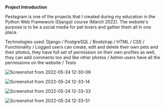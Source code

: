 **Project Introduction**

Pestagram is one of the projects that I created during my education in the Python Web Framework (Django) course (March 2022). The website's purpose is to be a social media for pet lovers and gather them all in one place.

Technologies used: Django / PostgreSQL / Bootstrap / HTML / CSS / Functionality / Logged users can create, edit and delete their own pets and their photos, they have full set of permission on their own profiles as well, they can add comments too and like other photos / Admin users have all the permissions on the website / Tests

![Screenshot from 2022-05-24 12-30-09](https://user-images.githubusercontent.com/102832367/170002199-fc3ffd4c-c8ae-477a-9853-00a0528e4aa2.png)

![Screenshot from 2022-05-24 12-33-14](https://user-images.githubusercontent.com/102832367/170002229-a0281f4a-b70b-4259-83fc-a6ce326303b3.png)

![Screenshot from 2022-05-24 12-33-33](https://user-images.githubusercontent.com/102832367/170002232-a2ec6851-cab6-4a19-89f9-7899c76bd432.png)

![Screenshot from 2022-05-24 12-33-51](https://user-images.githubusercontent.com/102832367/170002241-9f52654c-29fd-4b3c-8028-ce43c47d61ca.png)
